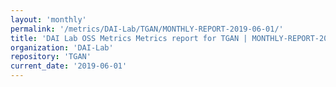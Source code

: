 ```yaml
---
layout: 'monthly'
permalink: '/metrics/DAI-Lab/TGAN/MONTHLY-REPORT-2019-06-01/'
title: 'DAI Lab OSS Metrics Metrics report for TGAN | MONTHLY-REPORT-2019-06-01'
organization: 'DAI-Lab'
repository: 'TGAN'
current_date: '2019-06-01'
---
```

